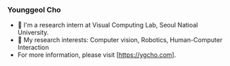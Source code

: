 ### Younggeol Cho
- 🌱 I'm a research intern at Visual Computing Lab, Seoul Natioal University.
- 🔭 My research interests: Computer vision, Robotics, Human-Computer Interaction
- For more information, please visit [https://ygcho.com].

<!--
**RangeWING/RangeWING** is a ✨ _special_ ✨ repository because its `README.md` (this file) appears on your GitHub profile.

Here are some ideas to get you started:

- 🔭 I’m currently working on ...
- 🌱 I’m currently learning ...
- 👯 I’m looking to collaborate on ...
- 🤔 I’m looking for help with ...
- 💬 Ask me about ...
- 📫 How to reach me: ...
- 😄 Pronouns: ...
- ⚡ Fun fact: ...
-->
